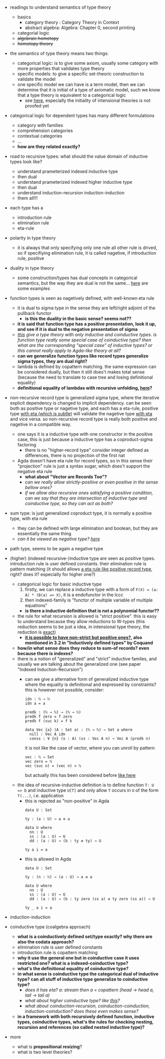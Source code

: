 
* readings to understand semantics of type theory
    * basics
        * category theory : Category Theory in Context
        * abstract algebra: Algebra: Chapter 0, second printing
    * categorial logic
    * ~~algebraic homotopy~~
    * ~~homotopy theory~~


* the semantics of type theory means two things:
    * categorical logic: is to give some axiom, usually some category with more properties that validates type theory
    * specific models: to give a specific set-theoric construction to validate the model
    * one specific model we can have is a term model, then we can determine that it is initial of a type of axiomatic model, such we know that a type theory is equivalent to a categorical logic
        * see [here](https://ncatlab.org/nlab/show/relation+between+type+theory+and+category+theory), especially the initiality of intensional theories is not proofed yet

* categorical logic for dependent types has many different formulations
    * category with families
    * comprehension categories
    * contextual categories
    * ...
    * **how are they related exactly?**

* road to recursive types: what should the value domain of inductive types look like?
    * understand prameterized indexed inductive type
    * then dual
    * understand prameterized indexed higher inductive type
    * then dual
    * understand induction-recursion induction-induction
    * them all!!!


* each type has a
    * introduction rule
    * elimination rule
    * eta-rule

* polarity in type theory
    * it is always that only specifying only one rule all other rule is drived, so if specifiying elimination rule, it is called nagetive, if introduction rule, positive

* duality in type theory
    * some construction/types has dual concepts in categorical semantics, but the way they are dual is not the same... [here](https://www.reddit.com/r/dependent_types/comments/b241if/dual_of_universe_and_identity_types/) are some examples

* function types is seen as nagetively defined, with well-known eta rule
    * it is dual to sigma type in the sense they are left/right adjoint of the pullback functor
        * **is this the duality in the basic sense? seems not??**
    * **it is said that function type has a positive presentation, look it up, and see if it is dual to the negative presentation of sigma**
    * *[this](https://scholar.google.com/scholar?hl=en&as_sdt=0%2C5&q=Type+Theory+based+on+Dependent+Inductive+and+Coinductive+Types&btnG=) give a type theory with only inductive and coinductive types. is function type really some special case of coinductive type? then what are the corresponding "special case" of inductive types? or this cannot really apply to Agda-like theory at all?*
    * **can we generalize function types like record types generalize sigma types, they are dual right?**
    * lambda is defined by copattern matching. the same expression can be considered dually, but then it still does't makes total sense (because the need to translate to case tree and losing definitional equality)
    * **definitional equality of lambdas with recursive unfolding, [here](https://cstheory.stackexchange.com/questions/42371/definitional-equality-of-recursive-function-definition-by-infinite-unfolding)?**

* non-recursive record type is generalized sigma type, where the iterative explicit dependency is changed to implicit dependency. can be seen both as positive type or nagetive type, and each has a eta-rule, positive type [with eta (which is subtle)](https://ncatlab.org/nlab/show/product+type#as_a_positive_type) will validate the nagetive type [with eta](https://ncatlab.org/nlab/show/product+type#as_a_negative_type) and vice versa. so non-recursive record type is really both positive and nagetive in a compatible way. 
    * one says it is a inductive type with one constructor in the positive case, this is just because a inductive type has a coproduct-sigma factoring
        * there is no "higher-record type" consider integer defined as differences, there is no projection of the first nat
    * Agda doesn't have eta rule for record types, so in this sense their "projection" rule is just a syntax sugar, which does't support the negative eta rule
        * **what about "Vector are Records Too"?**
        * *can we really allow strictly-positive or even positive in the sense bellow ones?*
        * *if we allow also recursive ones satisfying a positive condition, can we say that they are *intersection* of inductive type and coinductive type, so they can act as both?*

* sum type: is just generalized coproduct type, it is normally a positive type, with eta rule
    * they can be defined with large elimination and boolean, but they are essentially the same thing
    * *can it be viewed as negative type? [here](https://ncatlab.org/nlab/show/sum+type)*
    

* path type, seems to be again a negative type

* (higher) (indexed recursive-)inductive type are seen as positive types. introduction rule is user defined constants. their elimination rule is pattern matching (it should allows [a eta rule like positive record type](https://ncatlab.org/nlab/show/product+type#as_a_positive_type), right? does it? especially for higher one?)
    * categorical logic for basic inductive type
        1. firstly, we can replace a inductive type with a form of `F(X) = (a: A) * (B(a) => X)`, it is a endofunctor in the lccc
        2. then indexed-family is "functor of multiple variable of multiple equations"
        * **is there a inductive definition that is not a polynomial functor??**
    * the rule for what recursion is allowed is "strict positive". this is easy to understand because they allow reductions to W-types (this reduction seems to be just a idea, in intensional type theory, the reduction is [exact](https://ncatlab.org/nlab/show/W-type#wtypes_in_type_theory))
        * **[it is possible to have non-strict but positive ones?](http://vilhelms.github.io/posts/why-must-inductive-types-be-strictly-positive/), also mentioned in 3.2 in "Inductively defined types" by Coquand**
    * **how/in what sense does they reduce to sum-of records? even because there is indexes?**
    * there is a notion of "generalized" and "strict" inductive familes, and usually we are talking about the generalized one (see paper "Indexed Induction-Recursion")
        * can we give a alternative form of generalized inductive type where the equality is definitional and expressed by constraints? this is however not possible, consider:

          ```
          idn : ℕ → ℕ
          idn a = a

          predk : (ℕ → ℕ) → (ℕ → ℕ)
          predk f zero = f zero
          predk f (suc k) = f k

          data Vec {a} (A : Set a) : (ℕ → ℕ) → Set a where
            nill : Vec A idn
            conss : ∀ {n} (x : A) (xs : Vec A n) → Vec A (predk n)
          ```
          it is not like the case of vector, where you can unroll by pattern
          ```
          vec : ℕ → Set
          vec zero = ℕ
          vec (suc n) = (vec n) × ℕ
          ```
          but actually this has been considered before [like here](https://lists.chalmers.se/pipermail/agda/2008/000420.html)
    * the idea of recursive-inductive definition is to define function `T: U => D` and inductive type `U[T]` and only allow `T` occurs in `U` of the form `T(...)`, i.e. application
        * this is rejected as "non-positive" in Agda
          ```
          data U : Set

          ty : (a : U) → a ≡ a

          data U where
            nn : U
            ss : (a : U) → U
            dd : (a : U) → (b : ty ≡ ty) → U

          ty a i = a
          ```
        * this is allowed in Agda
          ```
          data U : Set

          ty : (n : ℕ) → (a : U) → a ≡ a

          data U where
            nn : U
            ss : (a : U) → U
            dd : (a : U) → (b : ty zero (ss a) ≡ ty zero (ss a)) → U

          ty _ a i = a
          ```

* induction-induction

* coinductive type (coalgebra approach)
    * **what is a coinductively defined set/type exactly? why there are also the codata approach?**
    * elimination rule is user defined constants
    * introduction rule is copattern matching
    * **why it use the general one but in coinductive case it uses restricted one? what is a indexed-coinductive type?**
    * **what's the definitional equality of coinductive type?**
    * **in what sense is coinductive type the categorical dual of inductive type? can all stuff of inductive type generalize to coinductive type?**
        * *does it has eta? a: stream then a = copattern (head -> head a, tail -> tail a)*
        * *what about higher coinductive type? like [this](https://akuklev.livejournal.com/1211554.html)?*
        * *what about coinduction-recursion, coinduction-coinduction, induction-coinduction? does these even makes sense?*
    * **in a framework with both recursively defined function, inductive types, coinductive types, what's the rules for checking nesting, recursion and references (so called nested inductive type)?**




* more
    * what is **propositional resizing**?
    * what is two level theories?